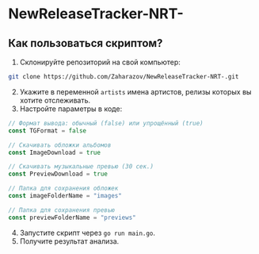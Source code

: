 # NewReleaseTracker-NRT-

## Как пользоваться скриптом?

1. Склонируйте репозиторий на свой компьютер:
```bash
git clone https://github.com/Zaharazov/NewReleaseTracker-NRT-.git
```
2. Укажите в переменной `artists` имена артистов, релизы которых вы хотите отслеживать.
3. Настройте параметры в коде:
```go
// Формат вывода: обычный (false) или упрощённый (true)
const TGFormat = false

// Скачивать обложки альбомов
const ImageDownload = true

// Скачивать музыкальные превью (30 сек.)
const PreviewDownload = true

// Папка для сохранения обложек
const imageFolderName = "images"

// Папка для сохранения превью
const previewFolderName = "previews"
```
4. Запустите скрипт через `go run main.go`.
5. Получите результат анализа.
